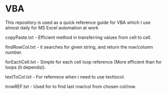 # VBA

This repository is used as a quick reference guide for VBA which I use almost daily for MS Excel automation at work

copyPaste.txt - Efficient method in transferring values from cell to cell.

findRowCol.txt - it searches for given string, and return the row/column number.

forEachCell.txt - Simple for each cell loop reference (More efficient than for loops (it depends)).

textToCol.txt - For refenrece when i need to use texttocol.

trowREF.txt - Used for to find last row/col from chosen col/row.

